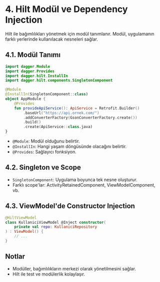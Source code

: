 # 4. Hilt Modül ve Dependency Injection

Hilt ile bağımlılıkları yönetmek için modül tanımlanır. Modül, uygulamanın farklı yerlerinde kullanılacak nesneleri sağlar.

## 4.1. Modül Tanımı
```kotlin
import dagger.Module
import dagger.Provides
import dagger.hilt.InstallIn
import dagger.hilt.components.SingletonComponent

@Module
@InstallIn(SingletonComponent::class)
object AppModule {
    @Provides
    fun provideApiService(): ApiService = Retrofit.Builder()
        .baseUrl("https://api.ornek.com/")
        .addConverterFactory(GsonConverterFactory.create())
        .build()
        .create(ApiService::class.java)
}
```
- `@Module`: Modül olduğunu belirtir.
- `@InstallIn`: Hangi yaşam döngüsünde olacağını belirtir.
- `@Provides`: Sağlayıcı fonksiyon.

## 4.2. Singleton ve Scope
- `SingletonComponent`: Uygulama boyunca tek nesne oluşturur.
- Farklı scope'lar: ActivityRetainedComponent, ViewModelComponent, vb.

## 4.3. ViewModel'de Constructor Injection
```kotlin
@HiltViewModel
class KullaniciViewModel @Inject constructor(
    private val repo: KullaniciRepository
) : ViewModel() {
    // ...
}
```

## Notlar
- Modüller, bağımlılıkların merkezi olarak yönetilmesini sağlar.
- Hilt ile test ve modülerlik kolaylaşır. 